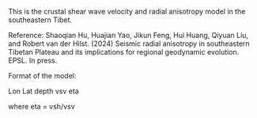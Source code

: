 This is the crustal shear wave velocity and radial anisotropy model in the southeastern Tibet.

Reference: Shaoqian Hu, Huajian Yao, Jikun Feng, Hui Huang, Qiyuan Liu, and Robert van der Hilst. (2024) Seismic radial anisotropy in southeastern Tibetan Plateau and its implications for regional geodynamic evolution. EPSL. In press.

Format of the model:

Lon Lat depth vsv eta

where eta = vsh/vsv
